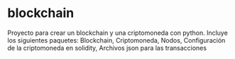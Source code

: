 # blockchain
Proyecto para crear un blockchain y una criptomoneda con python.
Incluye los siguientes paquetes: Blockchain, Criptomoneda, Nodos, Configuración de la criptomoneda en solidity, Archivos json para las transacciones

